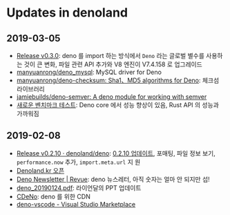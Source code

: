 # Updates in denoland

## 2019-03-05

- [Release v0.3.0](https://github.com/denoland/deno/blob/master/Releases.md#v030--20190218): deno 를 import 하는 방식에서 `Deno` 라는 글로벌 별수를 사용하는 것이 큰 변화, 파일 관련 API 추가와 V8 엔진이 V7.4.158 로 업그레이드
- [manyuanrong/deno_mysql](https://github.com/manyuanrong/deno_mysql): MySQL driver for Deno
- [manyuanrong/deno-checksum: Sha1、MD5 algorithms for Deno](https://github.com/manyuanrong/deno-checksum?utm_campaign=Deno%20Newsletter&utm_medium=email&utm_source=Revue%20newsletter): 체크섬 라이브러리
- [jamiebuilds/deno-semver: A deno module for working with semver](https://github.com/jamiebuilds/deno-semver?utm_campaign=Deno%20Newsletter&utm_medium=email&-utm_source=Revue%20newsletter)
- [새로운 벤치마크 테스트](https://deno.land/benchmarks.html#req-per-sec): Deno core 에서 성능 향상이 있음, Rust API 의 성능과 가까워짐

## 2019-02-08

- [Release v0.2.10 · denoland/deno](https://github.com/denoland/deno/releases/tag/v0.2.10): [0.2.10 업데이트](https://github.com/denoland/deno/blob/master/Releases.md#v0210--20190202), 포매팅, 파일 정보 보기, `performance.now` 추가, `import.meta.url` 지
원
- [Denoland.kr 오픈](https://twitter.com/ragingwind/status/1092347671166107648)
- [Deno Newsletter | Revue](https://deno.news/): deno 뉴스레터, 아직 숫자는 얼마 안 되지만 섭!
- [deno_20190124.pdf](https://tinyclouds.org/deno_20190124.pdf): 라이언달의 PPT 업데이트
- [CDeNo](https://www.cdeno.org/): deno 를 위한 CDN
- [deno-vscode - Visual Studio Marketplace](https://marketplace.visualstudio.com/items?itemName=ameerthehacker.deno-vscode)